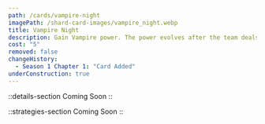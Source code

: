 ```yaml
---
path: /cards/vampire-night
imagePath: /shard-card-images/vampire_night.webp
title: Vampire Night
description: Gain Vampire power. The power evolves after the team deals enough damage.
cost: "5"
removed: false
changeHistory:
  - Season 1 Chapter 1: "Card Added"
underConstruction: true
---
```


::details-section
Coming Soon
::

::strategies-section
Coming Soon
::
